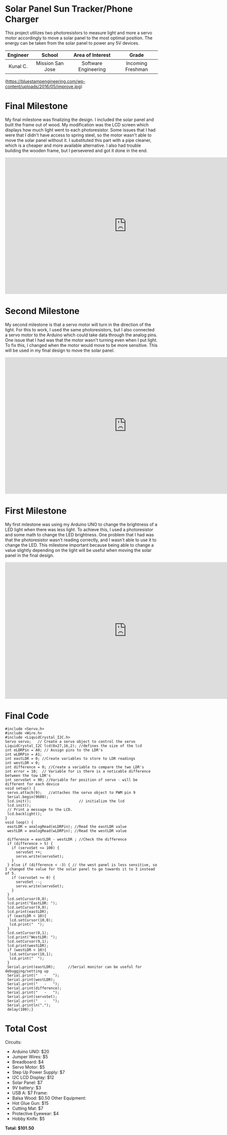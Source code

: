 # Solar Panel Sun Tracker/Phone Charger
This project utilizes two photoresistors to measure light and more a servo motor accordingly to move a solar panel to the most optimal position. The energy can be taken from the solar panel to power any 5V devices.

| **Engineer** | **School** | **Area of Interest** | **Grade** |
|:--:|:--:|:--:|:--:|
| Kunal C. | Mission San Jose | Software Engineering | Incoming Freshman

(https://bluestampengineering.com/wp-content/uploads/2016/05/improve.jpg)
  
# Final Milestone
My final milestone was finalizing the design. I included the solar panel and built the frame out of wood. My modification was the LCD screen which displays how much light went to each photoresistor. Some issues that I had were that I didn't have access to spring steel, so the motor wasn't able to move the solar panel without it. I substituted this part with a pipe cleaner, which is a cheaper and more available alternative. I also had trouble building the wooden frame, but I persevered and got it done in the end.

<iframe width="800" height="450" src="https://www.youtube.com/embed/ikWYol-akvw" title="Kunal C Milestone 3" frameborder="0" allow="accelerometer; autoplay; clipboard-write; encrypted-media; gyroscope; picture-in-picture" allowfullscreen></iframe>

# Second Milestone
My second milestone is that a servo motor will turn in the direction of the light. For this to work, I used the same photoresistors, but I also connected a servo motor to the Arduino which could take data through the analog pins. One issue that I had was that the motor wasn't turning even when I put light. To fix this, I changed when the motor would move to be more sensitive. This will be used in my final design to move the solar panel.

<iframe width="800" height="450" src="https://www.youtube.com/embed/hPz20W8WfWU" title="YouTube video player" frameborder="0" allow="accelerometer; autoplay; clipboard-write; encrypted-media; gyroscope; picture-in-picture" allowfullscreen></iframe>


# First Milestone
  

My first milestone was using my Arduino UNO to change the brightness of a LED light when there was less light. To achieve this, I used a photoresistor and some math to change the LED brightness. One problem that I had was that the photoresistor wasn't reading correctly, and I wasn't able to use it to change the LED. This milestone important because being able to change a value slightly depending on the light will be useful when moving the solar panel in the final design.

<iframe width="800" height="450" src="https://www.youtube.com/embed/s-QJcNgnrjE" title="YouTube video player" frameborder="0" allow="accelerometer; autoplay; clipboard-write; encrypted-media; gyroscope; picture-in-picture" allowfullscreen></iframe>


# Final Code

```
#include <Servo.h>
#include <Wire.h> 
#include <LiquidCrystal_I2C.h>
Servo servo;   // Create a servo object to control the servo
LiquidCrystal_I2C lcd(0x27,16,2); //defines the size of the lcd
int eLDRPin = A0; // Assign pins to the LDR's
int wLDRPin = A1;
int eastLDR = 0; //Create variables to store to LDR readings
int westLDR = 0;
int difference = 0; //Create a variable to compare the two LDR's
int error = 10;  // Variable for is there is a noticable difference between the tow LDR's
int servoSet = 90; //Variable for position of servo - will be different for each device
void setup() {
 servo.attach(9);   //attaches the servo object to PWM pin 9
 Serial.begin(9600); 
 lcd.init();                      // initialize the lcd 
 lcd.init();
 // Print a message to the LCD.
 lcd.backlight();
}
void loop() {
 eastLDR = analogRead(eLDRPin); //Read the eastLDR value
 westLDR = analogRead(wLDRPin); //Read the westLDR value

 difference = eastLDR - westLDR ; //Check the difference 
 if (difference > 5) {
   if (servoSet <= 100) {
     servoSet ++;
     servo.write(servoSet);
   }
 } else if (difference < -3) { // the west panel is less sensitive, so I changed the value for the solar panel to go towards it to 3 instead of 5.
   if (servoSet >= 0) {
     servoSet --;
     servo.write(servoSet);
   }
 }
 lcd.setCursor(0,0);
 lcd.print("EastLDR: ");
 lcd.setCursor(9,0);
 lcd.print(eastLDR);
 if (eastLDR < 10){
  lcd.setCursor(10,0);
  lcd.print("  ");
 }
 lcd.setCursor(0,1);
 lcd.print("WestLDR: ");
 lcd.setCursor(9,1);
 lcd.print(westLDR);
 if (westLDR < 10){
  lcd.setCursor(10,1);
  lcd.print("  ");
 }
 Serial.print(eastLDR);      //Serial monitor can be useful for debugging/setting up
 Serial.print("   -   ");
 Serial.print(westLDR);
 Serial.print("   -   ");
 Serial.print(difference);   
 Serial.print("   -   ");
 Serial.print(servoSet);
 Serial.print("   -   ");
 Serial.println(".");
 delay(100);}
```
 
 # Total Cost
Circuits:
 - Arduino UNO: $20
 - Jumper Wires: $5
 - Breadboard: $4
 - Servo Motor: $5
 - Step Up Power Supply: $7
 - I2C LCD Display: $12
 - Solar Panel: $7
 - 9V battery: $3
 - USB A: $7
Frame:
 - Balsa Wood: $0.50
Other Equipment:
 - Hot Glue Gun: $15
 - Cutting Mat: $7
 - Protective Eyewear: $4
 - Hobby Knife: $5

**Total: $101.50**
